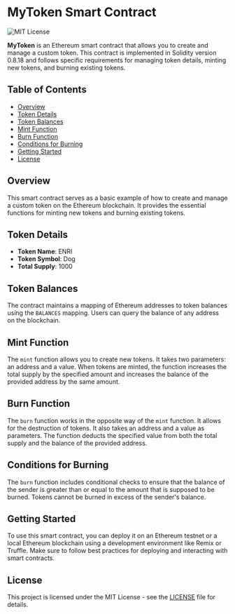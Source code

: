 # MyToken Smart Contract

![MIT License](https://img.shields.io/badge/License-MIT-blue)

**MyToken** is an Ethereum smart contract that allows you to create and manage a custom token. This contract is implemented in Solidity version 0.8.18 and follows specific requirements for managing token details, minting new tokens, and burning existing tokens.

## Table of Contents

- [Overview](#overview)
- [Token Details](#token-details)
- [Token Balances](#token-balances)
- [Mint Function](#mint-function)
- [Burn Function](#burn-function)
- [Conditions for Burning](#conditions-for-burning)
- [Getting Started](#getting-started)
- [License](#license)

## Overview

This smart contract serves as a basic example of how to create and manage a custom token on the Ethereum blockchain. It provides the essential functions for minting new tokens and burning existing tokens.

## Token Details

- **Token Name**: ENRI
- **Token Symbol**: Dog
- **Total Supply**: 1000

## Token Balances

The contract maintains a mapping of Ethereum addresses to token balances using the `BALANCES` mapping. Users can query the balance of any address on the blockchain.

## Mint Function

The `mint` function allows you to create new tokens. It takes two parameters: an address and a value. When tokens are minted, the function increases the total supply by the specified amount and increases the balance of the provided address by the same amount.

## Burn Function

The `burn` function works in the opposite way of the `mint` function. It allows for the destruction of tokens. It also takes an address and a value as parameters. The function deducts the specified value from both the total supply and the balance of the provided address.

## Conditions for Burning

The `burn` function includes conditional checks to ensure that the balance of the sender is greater than or equal to the amount that is supposed to be burned. Tokens cannot be burned in excess of the sender's balance.

## Getting Started

To use this smart contract, you can deploy it on an Ethereum testnet or a local Ethereum blockchain using a development environment like Remix or Truffle. Make sure to follow best practices for deploying and interacting with smart contracts.

## License

This project is licensed under the MIT License - see the [LICENSE](LICENSE) file for details.
